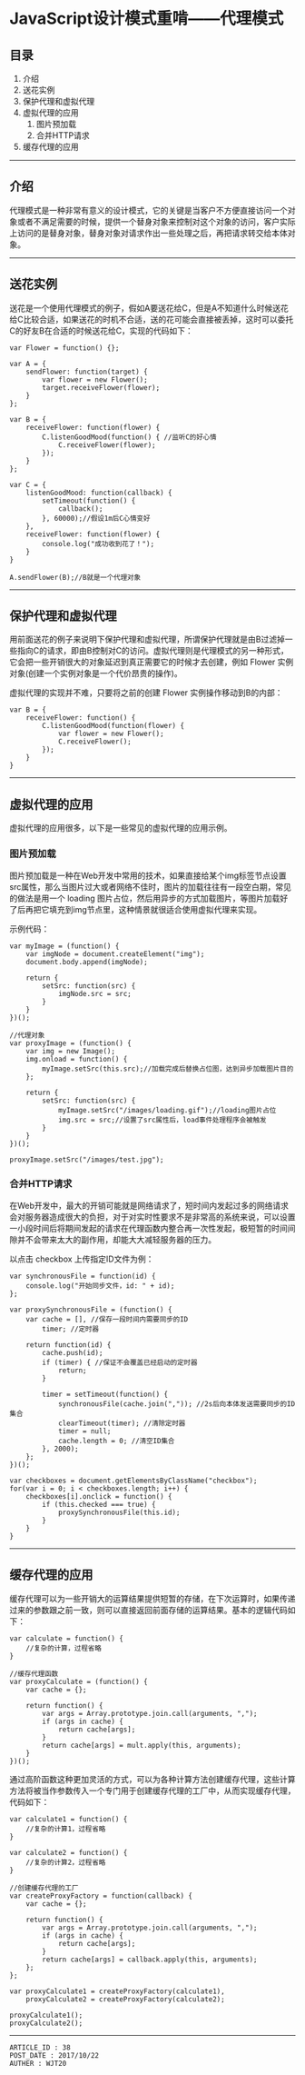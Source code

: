 
# JavaScript设计模式重啃——代理模式 #

## 目录 ##

1. 介绍
2. 送花实例
3. 保护代理和虚拟代理
4. 虚拟代理的应用
    1. 图片预加载
    2. 合并HTTP请求
5. 缓存代理的应用

---

## 介绍 ##

代理模式是一种非常有意义的设计模式，它的关键是当客户不方便直接访问一个对象或者不满足需要的时候，提供一个替身对象来控制对这个对象的访问，客户实际上访问的是替身对象，替身对象对请求作出一些处理之后，再把请求转交给本体对象。

---

## 送花实例 ##

送花是一个使用代理模式的例子，假如A要送花给C，但是A不知道什么时候送花给C比较合适，如果送花的时机不合适，送的花可能会直接被丢掉，这时可以委托C的好友B在合适的时候送花给C，实现的代码如下：

```
var Flower = function() {};

var A = {
    sendFlower: function(target) {
        var flower = new Flower();
        target.receiveFlower(flower);
    }
};

var B = {
    receiveFlower: function(flower) {
        C.listenGoodMood(function() { //监听C的好心情
            C.receiveFlower(flower);
        });
    }
};

var C = {
    listenGoodMood: function(callback) {
        setTimeout(function() {
            callback();
        }, 60000);//假设1m后C心情变好
    },
    receiveFlower: function(flower) {
        console.log("成功收到花了！");
    }
}

A.sendFlower(B);//B就是一个代理对象
```

---

## 保护代理和虚拟代理 ##

用前面送花的例子来说明下保护代理和虚拟代理，所谓保护代理就是由B过滤掉一些指向C的请求，即由B控制对C的访问。虚拟代理则是代理模式的另一种形式，它会把一些开销很大的对象延迟到真正需要它的时候才去创建，例如 Flower 实例对象(创建一个实例对象是一个代价昂贵的操作)。

虚拟代理的实现并不难，只要将之前的创建 Flower 实例操作移动到B的内部：

```
var B = {
    receiveFlower: function() {
        C.listenGoodMood(function(flower) {
            var flower = new Flower();
            C.receiveFlower();
        });
    }
}
```

---

## 虚拟代理的应用 ##

虚拟代理的应用很多，以下是一些常见的虚拟代理的应用示例。

### 图片预加载 ###

图片预加载是一种在Web开发中常用的技术，如果直接给某个img标签节点设置src属性，那么当图片过大或者网络不佳时，图片的加载往往有一段空白期，常见的做法是用一个 loading 图片占位，然后用异步的方式加载图片，等图片加载好了后再把它填充到img节点里，这种情景就很适合使用虚拟代理来实现。

示例代码：

```
var myImage = (function() {
    var imgNode = document.createElement("img");
    document.body.append(imgNode);

    return {
        setSrc: function(src) {
            imgNode.src = src;
        }
    }
})();

//代理对象
var proxyImage = (function() {
    var img = new Image();
    img.onload = function() {
        myImage.setSrc(this.src);//加载完成后替换占位图，达到异步加载图片目的
    };

    return {
        setSrc: function(src) {
            myImage.setSrc("/images/loading.gif");//loading图片占位
            img.src = src;//设置了src属性后，load事件处理程序会被触发
        }
    }
})();

proxyImage.setSrc("/images/test.jpg");
```

### 合并HTTP请求 ###

在Web开发中，最大的开销可能就是网络请求了，短时间内发起过多的网络请求会对服务器造成很大的负担，对于对实时性要求不是非常高的系统来说，可以设置一小段时间后将期间发起的请求在代理函数内整合再一次性发起，极短暂的时间间隙并不会带来太大的副作用，却能大大减轻服务器的压力。

以点击 checkbox 上传指定ID文件为例：

```
var synchronousFile = function(id) {
    console.log("开始同步文件，id: " + id);
};

var proxySynchronousFile = (function() {
    var cache = [], //保存一段时间内需要同步的ID
        timer; //定时器

    return function(id) {
        cache.push(id);
        if (timer) { //保证不会覆盖已经启动的定时器
            return;
        }

        timer = setTimeout(function() {
            synchronousFile(cache.join(",")); //2s后向本体发送需要同步的ID集合
            clearTimeout(timer); //清除定时器
            timer = null;
            cache.length = 0; //清空ID集合
        }, 2000);
    };
})();

var checkboxes = document.getElementsByClassName("checkbox");
for(var i = 0; i < checkboxes.length; i++) {
    checkboxes[i].onclick = function() {
        if (this.checked === true) {
            proxySynchronousFile(this.id);
        }
    }
}
```

---

## 缓存代理的应用 ##

缓存代理可以为一些开销大的运算结果提供短暂的存储，在下次运算时，如果传递过来的参数跟之前一致，则可以直接返回前面存储的运算结果。基本的逻辑代码如下：

```
var calculate = function() {
    //复杂的计算，过程省略
}

//缓存代理函数
var proxyCalculate = (function() {
    var cache = {};

    return function() {
        var args = Array.prototype.join.call(arguments, ",");
        if (args in cache) {
            return cache[args];
        }
        return cache[args] = mult.apply(this, arguments);
    }
})();
```

通过高阶函数这种更加灵活的方式，可以为各种计算方法创建缓存代理，这些计算方法将被当作参数传入一个专门用于创建缓存代理的工厂中，从而实现缓存代理，代码如下：

```
var calculate1 = function() {
    //复杂的计算1，过程省略
}

var calculate2 = function() {
    //复杂的计算2，过程省略
}

//创建缓存代理的工厂
var createProxyFactory = function(callback) {
    var cache = {};

    return function() {
        var args = Array.prototype.join.call(arguments, ",");
        if (args in cache) {
            return cache[args];
        }
        return cache[args] = callback.apply(this, arguments);
    };
};

var proxyCalculate1 = createProxyFactory(calculate1),
    proxyCalculate2 = createProxyFactory(calculate2);

proxyCalculate1();
proxyCalculate2();
```

---

```
ARTICLE_ID : 38
POST_DATE : 2017/10/22
AUTHER : WJT20
```
